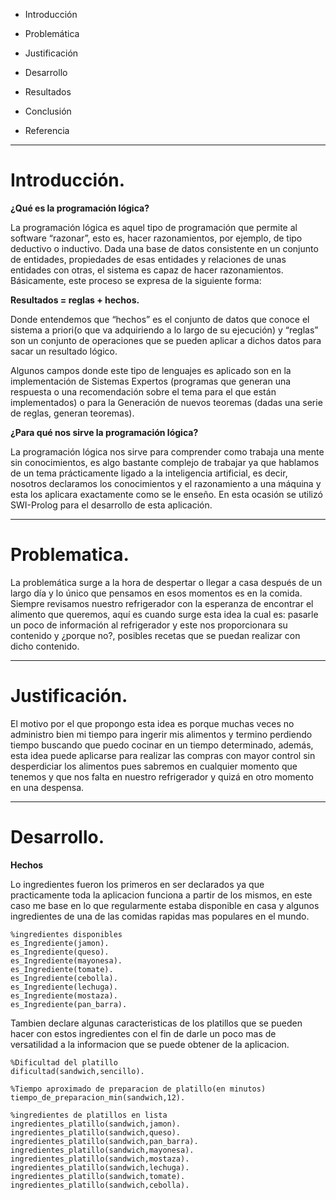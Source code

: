 

- Introducción

- Problemática

- Justificación

- Desarrollo

- Resultados

- Conclusión

- Referencia


----------

# Introducción. #

**¿Qué es la programación lógica?**

La programación lógica es aquel tipo de programación que permite al software “razonar”, esto es, hacer razonamientos, por ejemplo, de tipo deductivo o inductivo. Dada una base de datos consistente en un conjunto de entidades, propiedades de esas entidades y relaciones de unas entidades con otras, el sistema es capaz de hacer razonamientos. Básicamente, este proceso se expresa de la siguiente forma:


**Resultados = reglas + hechos.**

Donde entendemos que “hechos” es el conjunto de datos que conoce el sistema a priori(o que va adquiriendo a lo largo de su ejecución) y “reglas” son un conjunto de operaciones que se pueden aplicar a dichos datos para sacar un resultado lógico.

Algunos campos donde este tipo de lenguajes es aplicado son en la implementación de Sistemas Expertos (programas que generan una respuesta o una recomendación sobre el tema para el que están implementados) o para la Generación de nuevos teoremas (dadas una serie de reglas, generan teoremas).

**¿Para qué nos sirve la programación lógica?**

La programación lógica nos sirve para comprender como trabaja una mente sin conocimientos, es algo bastante complejo de trabajar ya que hablamos de un tema prácticamente ligado a la inteligencia artificial, es decir, nosotros declaramos los conocimientos y el razonamiento a una máquina y esta los aplicara exactamente como se le enseño. En esta ocasión se utilizó SWI-Prolog para el desarrollo de esta aplicación.


----------

# Problematica. #

La problemática surge a la hora de despertar o llegar a casa después de un largo día y lo único que pensamos en esos momentos es en la comida. Siempre revisamos nuestro refrigerador con la esperanza de encontrar el alimento que queremos, aquí es cuando surge esta idea la cual es: pasarle un poco de información al refrigerador y este nos proporcionara su contenido y ¿porque no?, posibles recetas que se puedan realizar con dicho contenido.




----------

# Justificación. #

El motivo por el que propongo esta idea es porque muchas veces no administro bien mi tiempo para ingerir mis alimentos y termino perdiendo tiempo buscando que puedo cocinar en un tiempo determinado, además, esta idea puede aplicarse para realizar las compras con mayor control sin desperdiciar los alimentos pues sabremos en cualquier momento que tenemos y que nos falta en nuestro refrigerador y quizá en otro momento en una despensa.


----------

# Desarrollo. #

**Hechos**

Lo ingredientes fueron los primeros en ser declarados ya que practicamente toda la aplicacion funciona a partir de los mismos, en este caso me base en lo que regularmente estaba disponible en casa y algunos ingredientes de una de las comidas rapidas mas populares en el mundo.

    %ingredientes disponibles
    es_Ingrediente(jamon).
    es_Ingrediente(queso).
    es_Ingrediente(mayonesa).
    es_Ingrediente(tomate).
    es_Ingrediente(cebolla).
    es_Ingrediente(lechuga).
    es_Ingrediente(mostaza).
    es_Ingrediente(pan_barra).
 

Tambien declare algunas caracteristicas de los platillos que se pueden hacer con estos ingredientes con el fin de darle un poco mas de versatilidad a la informacion que se puede obtener de la aplicacion.

    %Dificultad del platillo
    dificultad(sandwich,sencillo).
    
    %Tiempo aproximado de preparacion de platillo(en minutos)
    tiempo_de_preparacion_min(sandwich,12).

    %ingredientes de platillos en lista
    ingredientes_platillo(sandwich,jamon).
    ingredientes_platillo(sandwich,queso).
    ingredientes_platillo(sandwich,pan_barra).
    ingredientes_platillo(sandwich,mayonesa).
    ingredientes_platillo(sandwich,mostaza).
    ingredientes_platillo(sandwich,lechuga).
    ingredientes_platillo(sandwich,tomate).
    ingredientes_platillo(sandwich,cebolla).

